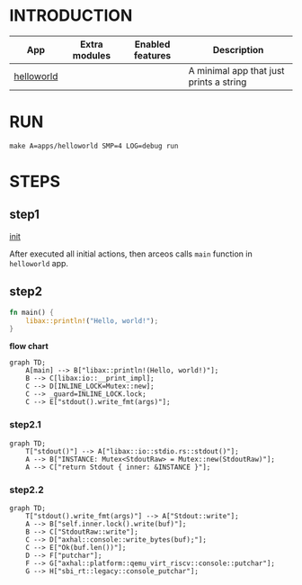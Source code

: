 # INTRODUCTION
| App | Extra modules | Enabled features | Description |
|-|-|-|-|
| [helloworld](apps/helloworld/) | | | A minimal app that just prints a string |

# RUN
```
make A=apps/helloworld SMP=4 LOG=debug run
```
# STEPS
## step1 
[init](./init.md)

After executed all initial actions, then arceos calls `main` function in `helloworld` app.

## step2

```Rust
fn main() {
    libax::println!("Hello, world!");
}
```

**flow chart**

```mermaid
graph TD;
    A[main] --> B["libax::println!(Hello, world!)"];
    B --> C[libax:io::__print_impl];
    C --> D[INLINE_LOCK=Mutex::new];
    C --> _guard=INLINE_LOCK.lock;
    C --> E["stdout().write_fmt(args)"]; 
```

### step2.1

```mermaid
graph TD;
    T["stdout()"] --> A["libax::io::stdio.rs::stdout()"]; 
    A --> B["INSTANCE: Mutex<StdoutRaw> = Mutex::new(StdoutRaw)"];
    A --> C["return Stdout { inner: &INSTANCE }"];
```

### step2.2

```mermaid
graph TD;
    T["stdout().write_fmt(args)"] --> A["Stdout::write"];
    A --> B["self.inner.lock().write(buf)"];
    B --> C["StdoutRaw::write"];
    C --> D["axhal::console::write_bytes(buf);"];
    C --> E["Ok(buf.len())"];
    D --> F["putchar"];
    F --> G["axhal::platform::qemu_virt_riscv::console::putchar"];
    G --> H["sbi_rt::legacy::console_putchar"];
```